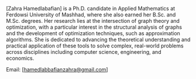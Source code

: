 [Zahra Hamedlabafian] is a Ph.D. candidate in Applied Mathematics at Ferdowsi University of Mashhad, where she also earned her B.Sc. and M.Sc. degrees.
Her research lies at the intersection of graph theory and optimization, with a particular interest in the structural analysis of graphs and the development of optimization techniques, such as approximation algorithms. She is dedicated to advancing the theoretical understanding and practical application of these tools to solve complex, real-world problems across disciplines including computer science, engineering, and economics.


Email: [hamedlabbafianzahra@gmail.com]
